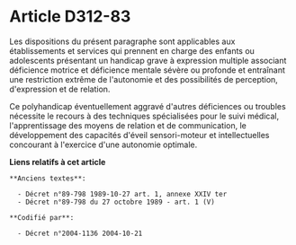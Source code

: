 # Article D312-83

Les dispositions du présent paragraphe sont applicables aux établissements et services qui prennent en charge des enfants ou
adolescents présentant un handicap grave à expression multiple associant déficience motrice et déficience mentale sévère ou
profonde et entraînant une restriction extrême de l'autonomie et des possibilités de perception, d'expression et de relation.

Ce polyhandicap éventuellement aggravé d'autres déficiences ou troubles nécessite le recours à des techniques spécialisées
pour le suivi médical, l'apprentissage des moyens de relation et de communication, le développement des capacités d'éveil
sensori-moteur et intellectuelles concourant à l'exercice d'une autonomie optimale.

**Liens relatifs à cet article**

	**Anciens textes**:

	  - Décret n°89-798 1989-10-27 art. 1, annexe XXIV ter
	  - Décret n°89-798 du 27 octobre 1989 - art. 1 (V)

	**Codifié par**:

	  - Décret n°2004-1136 2004-10-21
